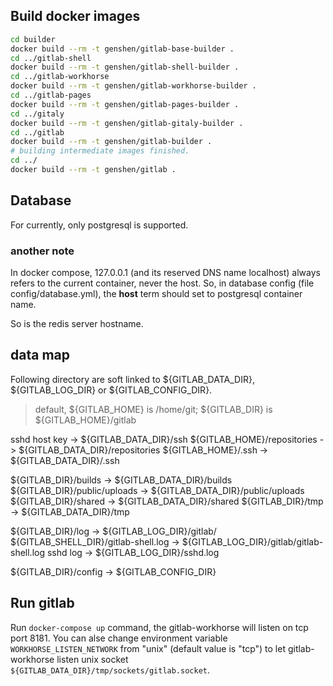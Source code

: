## Build docker images
<!--
            lang       statue   note     config  make
shell       ruby+go    ?                         ./bin/install; ./bin/compile;
workhorse   go         okk               redis   make install PREFIX=xxx
pages       go         okk               cmd arg make, and copy bin dir.
gitaly      go+ruby    okk      git              make install [PREFIX=xxx]; make to download and compile Ruby dependencies, and to compile the Go binary.
gitlab      ruby
-->
```bash
cd builder
docker build --rm -t genshen/gitlab-base-builder .
cd ../gitlab-shell
docker build --rm -t genshen/gitlab-shell-builder .
cd ../gitlab-workhorse
docker build --rm -t genshen/gitlab-workhorse-builder .
cd ../gitlab-pages
docker build --rm -t genshen/gitlab-pages-builder .
cd ../gitaly
docker build --rm -t genshen/gitlab-gitaly-builder .
cd ../gitlab
docker build --rm -t genshen/gitlab-builder .
# building intermediate images finished.
cd ../
docker build --rm -t genshen/gitlab .
```

## Database
For currently, only postgresql is supported.
### another note
In docker compose, 127.0.0.1 (and its reserved DNS name localhost) always refers to the current container, never the host.
So, in database config (file config/database.yml), the **host** term should set to postgresql container name.

So is the redis server hostname.

## data map
Following directory are soft linked to ${GITLAB_DATA_DIR}, ${GITLAB_LOG_DIR} or ${GITLAB_CONFIG_DIR}.

> default, ${GITLAB_HOME} is /home/git; ${GITLAB_DIR} is ${GITLAB_HOME}/gitlab

sshd host key                ->  ${GITLAB_DATA_DIR}/ssh
${GITLAB_HOME}/repositories  ->  ${GITLAB_DATA_DIR}/repositories
${GITLAB_HOME}/.ssh          ->  ${GITLAB_DATA_DIR}/.ssh

${GITLAB_DIR}/builds         ->  ${GITLAB_DATA_DIR}/builds
${GITLAB_DIR}/public/uploads ->  ${GITLAB_DATA_DIR}/public/uploads
${GITLAB_DIR}/shared         ->  ${GITLAB_DATA_DIR}/shared
${GITLAB_DIR}/tmp            ->  ${GITLAB_DATA_DIR}/tmp

${GITLAB_DIR}/log            ->  ${GITLAB_LOG_DIR}/gitlab/
${GITLAB_SHELL_DIR}/gitlab-shell.log ->  ${GITLAB_LOG_DIR}/gitlab/gitlab-shell.log
sshd log                     ->  ${GITLAB_LOG_DIR}/sshd.log

${GITLAB_DIR}/config         ->  ${GITLAB_CONFIG_DIR}

## Run gitlab
Run `docker-compose up` command, the gitlab-workhorse will listen on tcp port 8181. You can alse change environment variable `WORKHORSE_LISTEN_NETWORK` from "unix" (default value is "tcp") to let gitlab-workhorse listen unix socket `${GITLAB_DATA_DIR}/tmp/sockets/gitlab.socket`.
